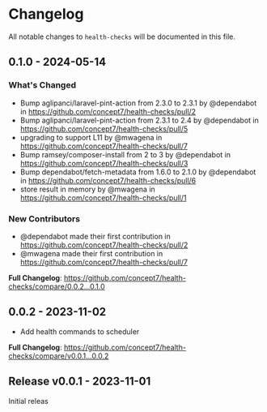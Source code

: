 # Changelog

All notable changes to `health-checks` will be documented in this file.

## 0.1.0 - 2024-05-14

### What's Changed

* Bump aglipanci/laravel-pint-action from 2.3.0 to 2.3.1 by @dependabot in https://github.com/concept7/health-checks/pull/2
* Bump aglipanci/laravel-pint-action from 2.3.1 to 2.4 by @dependabot in https://github.com/concept7/health-checks/pull/5
* upgrading to support L11 by @mwagena in https://github.com/concept7/health-checks/pull/7
* Bump ramsey/composer-install from 2 to 3 by @dependabot in https://github.com/concept7/health-checks/pull/3
* Bump dependabot/fetch-metadata from 1.6.0 to 2.1.0 by @dependabot in https://github.com/concept7/health-checks/pull/6
* store result in memory by @mwagena in https://github.com/concept7/health-checks/pull/1

### New Contributors

* @dependabot made their first contribution in https://github.com/concept7/health-checks/pull/2
* @mwagena made their first contribution in https://github.com/concept7/health-checks/pull/7

**Full Changelog**: https://github.com/concept7/health-checks/compare/0.0.2...0.1.0

## 0.0.2 - 2023-11-02

- Add health commands to scheduler

**Full Changelog**: https://github.com/concept7/health-checks/compare/v0.0.1...0.0.2

## Release v0.0.1 - 2023-11-01

Initial releas
